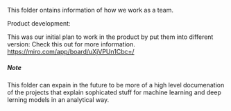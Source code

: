 This folder ontains information of how we work as a team. 

Product development: 

This was our initial plan to work in the product by put them into different version:
Check this out for more information. https://miro.com/app/board/uXjVPUn1Cbc=/


#####  Note
This folder can expain in the future to be more of a high level documenation of the projects that explain sophicated stuff
for machine learning and deep lerning models in an analytical way. 
